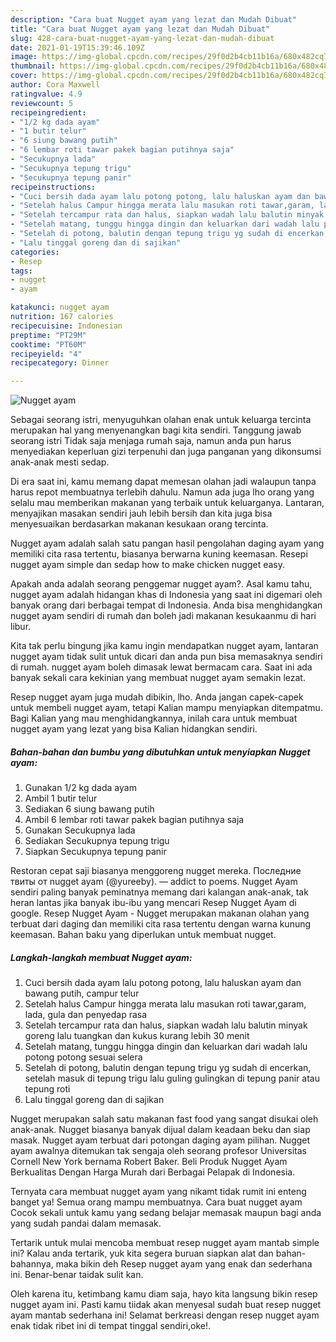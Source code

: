 ```yaml
---
description: "Cara buat Nugget ayam yang lezat dan Mudah Dibuat"
title: "Cara buat Nugget ayam yang lezat dan Mudah Dibuat"
slug: 428-cara-buat-nugget-ayam-yang-lezat-dan-mudah-dibuat
date: 2021-01-19T15:39:46.109Z
image: https://img-global.cpcdn.com/recipes/29f0d2b4cb11b16a/680x482cq70/nugget-ayam-foto-resep-utama.jpg
thumbnail: https://img-global.cpcdn.com/recipes/29f0d2b4cb11b16a/680x482cq70/nugget-ayam-foto-resep-utama.jpg
cover: https://img-global.cpcdn.com/recipes/29f0d2b4cb11b16a/680x482cq70/nugget-ayam-foto-resep-utama.jpg
author: Cora Maxwell
ratingvalue: 4.9
reviewcount: 5
recipeingredient:
- "1/2 kg dada ayam"
- "1 butir telur"
- "6 siung bawang putih"
- "6 lembar roti tawar pakek bagian putihnya saja"
- "Secukupnya lada"
- "Secukupnya tepung trigu"
- "Secukupnya tepung panir"
recipeinstructions:
- "Cuci bersih dada ayam lalu potong potong, lalu haluskan ayam dan bawang putih, campur telur"
- "Setelah halus Campur hingga merata lalu masukan roti tawar,garam, lada, gula dan penyedap rasa"
- "Setelah tercampur rata dan halus, siapkan wadah lalu balutin minyak goreng lalu tuangkan dan kukus kurang lebih 30 menit"
- "Setelah matang, tunggu hingga dingin dan keluarkan dari wadah lalu potong potong sesuai selera"
- "Setelah di potong, balutin dengan tepung trigu yg sudah di encerkan, setelah masuk di tepung trigu lalu guling gulingkan di tepung panir atau tepung roti"
- "Lalu tinggal goreng dan di sajikan"
categories:
- Resep
tags:
- nugget
- ayam

katakunci: nugget ayam 
nutrition: 167 calories
recipecuisine: Indonesian
preptime: "PT29M"
cooktime: "PT60M"
recipeyield: "4"
recipecategory: Dinner

---
```



![Nugget ayam](https://img-global.cpcdn.com/recipes/29f0d2b4cb11b16a/680x482cq70/nugget-ayam-foto-resep-utama.jpg)

Sebagai seorang istri, menyuguhkan olahan enak untuk keluarga tercinta merupakan hal yang menyenangkan bagi kita sendiri. Tanggung jawab seorang istri Tidak saja menjaga rumah saja, namun anda pun harus menyediakan keperluan gizi terpenuhi dan juga panganan yang dikonsumsi anak-anak mesti sedap.

Di era  saat ini, kamu memang dapat memesan olahan jadi walaupun tanpa harus repot membuatnya terlebih dahulu. Namun ada juga lho orang yang selalu mau memberikan makanan yang terbaik untuk keluarganya. Lantaran, menyajikan masakan sendiri jauh lebih bersih dan kita juga bisa menyesuaikan berdasarkan makanan kesukaan orang tercinta. 

Nugget ayam adalah salah satu pangan hasil pengolahan daging ayam yang memiliki cita rasa tertentu, biasanya berwarna kuning keemasan. Resepi nugget ayam simple dan sedap how to make chicken nugget easy.

Apakah anda adalah seorang penggemar nugget ayam?. Asal kamu tahu, nugget ayam adalah hidangan khas di Indonesia yang saat ini digemari oleh banyak orang dari berbagai tempat di Indonesia. Anda bisa menghidangkan nugget ayam sendiri di rumah dan boleh jadi makanan kesukaanmu di hari libur.

Kita tak perlu bingung jika kamu ingin mendapatkan nugget ayam, lantaran nugget ayam tidak sulit untuk dicari dan anda pun bisa memasaknya sendiri di rumah. nugget ayam boleh dimasak lewat bermacam cara. Saat ini ada banyak sekali cara kekinian yang membuat nugget ayam semakin lezat.

Resep nugget ayam juga mudah dibikin, lho. Anda jangan capek-capek untuk membeli nugget ayam, tetapi Kalian mampu menyiapkan ditempatmu. Bagi Kalian yang mau menghidangkannya, inilah cara untuk membuat nugget ayam yang lezat yang bisa Kalian hidangkan sendiri.

<!--inarticleads1-->

##### Bahan-bahan dan bumbu yang dibutuhkan untuk menyiapkan Nugget ayam:

1. Gunakan 1/2 kg dada ayam
1. Ambil 1 butir telur
1. Sediakan 6 siung bawang putih
1. Ambil 6 lembar roti tawar pakek bagian putihnya saja
1. Gunakan Secukupnya lada
1. Sediakan Secukupnya tepung trigu
1. Siapkan Secukupnya tepung panir


Restoran cepat saji biasanya menggoreng nugget mereka. Последние твиты от nugget ayam (@yureeby). — addict to poems. Nugget Ayam sendiri paling banyak peminatnya memang dari kalangan anak-anak, tak heran lantas jika banyak ibu-ibu yang mencari Resep Nugget Ayam di google. Resep Nugget Ayam - Nugget merupakan makanan olahan yang terbuat dari daging dan memiliki cita rasa tertentu dengan warna kunung keemasan. Bahan baku yang diperlukan untuk membuat nugget. 

<!--inarticleads2-->

##### Langkah-langkah membuat Nugget ayam:

1. Cuci bersih dada ayam lalu potong potong, lalu haluskan ayam dan bawang putih, campur telur
1. Setelah halus Campur hingga merata lalu masukan roti tawar,garam, lada, gula dan penyedap rasa
1. Setelah tercampur rata dan halus, siapkan wadah lalu balutin minyak goreng lalu tuangkan dan kukus kurang lebih 30 menit
1. Setelah matang, tunggu hingga dingin dan keluarkan dari wadah lalu potong potong sesuai selera
1. Setelah di potong, balutin dengan tepung trigu yg sudah di encerkan, setelah masuk di tepung trigu lalu guling gulingkan di tepung panir atau tepung roti
1. Lalu tinggal goreng dan di sajikan


Nugget merupakan salah satu makanan fast food yang sangat disukai oleh anak-anak. Nugget biasanya banyak dijual dalam keadaan beku dan siap masak. Nugget ayam terbuat dari potongan daging ayam pilihan. Nugget ayam awalnya ditemukan tak sengaja oleh seorang profesor Universitas Cornell New York bernama Robert Baker. Beli Produk Nugget Ayam Berkualitas Dengan Harga Murah dari Berbagai Pelapak di Indonesia. 

Ternyata cara membuat nugget ayam yang nikamt tidak rumit ini enteng banget ya! Semua orang mampu membuatnya. Cara buat nugget ayam Cocok sekali untuk kamu yang sedang belajar memasak maupun bagi anda yang sudah pandai dalam memasak.

Tertarik untuk mulai mencoba membuat resep nugget ayam mantab simple ini? Kalau anda tertarik, yuk kita segera buruan siapkan alat dan bahan-bahannya, maka bikin deh Resep nugget ayam yang enak dan sederhana ini. Benar-benar taidak sulit kan. 

Oleh karena itu, ketimbang kamu diam saja, hayo kita langsung bikin resep nugget ayam ini. Pasti kamu tiidak akan menyesal sudah buat resep nugget ayam mantab sederhana ini! Selamat berkreasi dengan resep nugget ayam enak tidak ribet ini di tempat tinggal sendiri,oke!.

